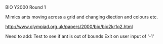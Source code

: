 BIO Y2000 Round 1

Mimics ants moving across a grid and changing diection and colours etc.

http://www.olympiad.org.uk/papers/2000/bio/bio2kr1q2.html

Need to add:
	Test to see if ant is out of bounds
	Exit on user input of '-1'